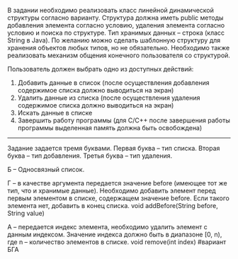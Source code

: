 В задании необходимо реализовать класс линейной динамической структуры согласно варианту.
Структура должна иметь public методы добавления элемента согласно условию,
удаления элемента согласно условию и поиска по структуре.
Тип хранимых данных – строка (класс String в Java). 
По желанию можно сделать шаблонную структуру для хранения объектов любых типов, но не обязательно.
Необходимо также реализовать механизм общения конечного пользователя со структурой. 

Пользователь должен выбрать одно из доступных действий:
  1. Добавить данные в список (после осуществления добавления содержимое списка должно выводиться на экран)
  2. Удалить данные из списка (после осуществления удаления содержимое списка должно выводиться на экран)
  3. Искать данные в списке
  4. Завершить работу программы (для C/C++ после завершения работы программы выделенная память должна быть освобождена)
  _____________________________________________________________________________________________________________________
  
  Задание задается тремя буквами. Первая буква – тип списка. Вторая буква – тип добавления. Третья буква – тип удаления.
  
  Б – Односвязный список.
  
  Г – в качестве аргумента передается значение before (имеющее тот же тип, что и хранимые данные). 
Необходимо добавить элемент перед первым элементом в списке, содержащем значение before. Если такого элемента нет, 
добавить в конец списка.     void addBefore(String before, String value)

  А – передается индекс элемента, необходимо удалить элемент с данным индексом. 
Значение индекса должно быть в диапазоне [0, n), где n – количество элементов в списке.   void remove(int index)
#вариант БГА
